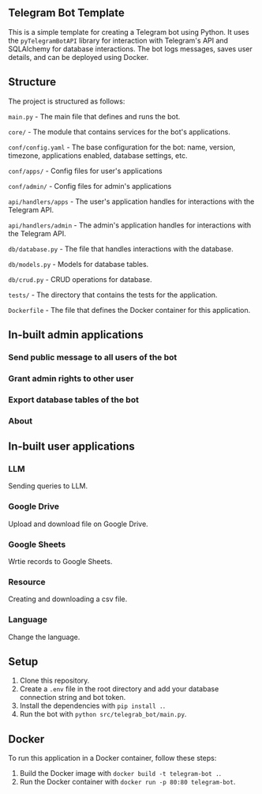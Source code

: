 ## Telegram Bot Template

This is a simple template for creating a Telegram bot using Python. It uses the `pyTelegramBotAPI` library for interaction with Telegram's API and SQLAlchemy for database interactions. The bot logs messages, saves user details, and can be deployed using Docker.

## Structure

The project is structured as follows:

`main.py` - The main file that defines and runs the bot.

`core/` - The module that contains services for the bot's applications.

`conf/config.yaml` - The base configuration for the bot: name, version, timezone, applications enabled, database settings, etc.

`conf/apps/` - Config files for user's applications

`conf/admin/` - Config files for admin's applications

`api/handlers/apps` - The user's application handles for interactions with the Telegram API.

`api/handlers/admin` - The admin's application handles for interactions with the Telegram API.

`db/database.py` - The file that handles interactions with the database.

`db/models.py` - Models for database tables.

`db/crud.py` - CRUD operations for database.

`tests/` - The directory that contains the tests for the application.

`Dockerfile` - The file that defines the Docker container for this application.

## In-built admin applications

### Send public message to all users of the bot

### Grant admin rights to other user

### Export database tables of the bot

### About

## In-built user applications

### LLM

Sending queries to LLM.

### Google Drive

Upload and download file on Google Drive.

### Google Sheets

Wrtie records to Google Sheets.

### Resource

Creating and downloading a csv file.

### Language

Change the language.

## Setup

1. Clone this repository.
2. Create a `.env` file in the root directory and add your database connection string and bot token.
3. Install the dependencies with `pip install .`.
4. Run the bot with `python src/telegrab_bot/main.py`.

## Docker

To run this application in a Docker container, follow these steps:

1. Build the Docker image with `docker build -t telegram-bot .`.
2. Run the Docker container with `docker run -p 80:80 telegram-bot`.
